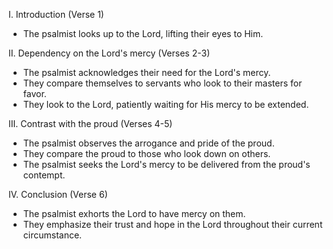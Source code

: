 I. Introduction (Verse 1)
- The psalmist looks up to the Lord, lifting their eyes to Him.

II. Dependency on the Lord's mercy (Verses 2-3)
- The psalmist acknowledges their need for the Lord's mercy.
- They compare themselves to servants who look to their masters for favor.
- They look to the Lord, patiently waiting for His mercy to be extended.

III. Contrast with the proud (Verses 4-5)
- The psalmist observes the arrogance and pride of the proud.
- They compare the proud to those who look down on others.
- The psalmist seeks the Lord's mercy to be delivered from the proud's contempt.

IV. Conclusion (Verse 6)
- The psalmist exhorts the Lord to have mercy on them.
- They emphasize their trust and hope in the Lord throughout their current circumstance.